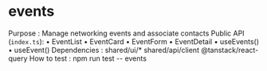 # events
Purpose                : Manage networking events and associate contacts
Public API (`index.ts`): • EventList • EventCard • EventForm • EventDetail • useEvents() • useEvent()
Dependencies           : shared/ui/* shared/api/client @tanstack/react-query
How to test            : npm run test -- events